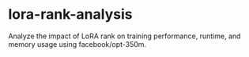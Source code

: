 # lora-rank-analysis
Analyze the impact of LoRA rank on training performance, runtime, and memory usage using facebook/opt-350m.
